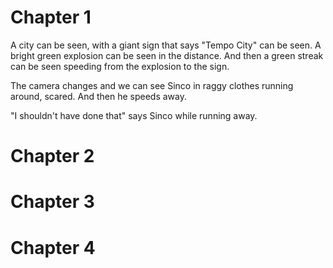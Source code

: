 # Chapter 1
A city can be seen, with a giant sign that says "Tempo City" can be seen.
A bright green explosion can be seen in the distance.
And then a green streak can be seen speeding from the explosion to the sign.

The camera changes and we can see Sinco in raggy clothes running around, scared.
And then he speeds away.

"I shouldn't have done that" says Sinco while running away.

# Chapter 2

# Chapter 3

# Chapter 4
